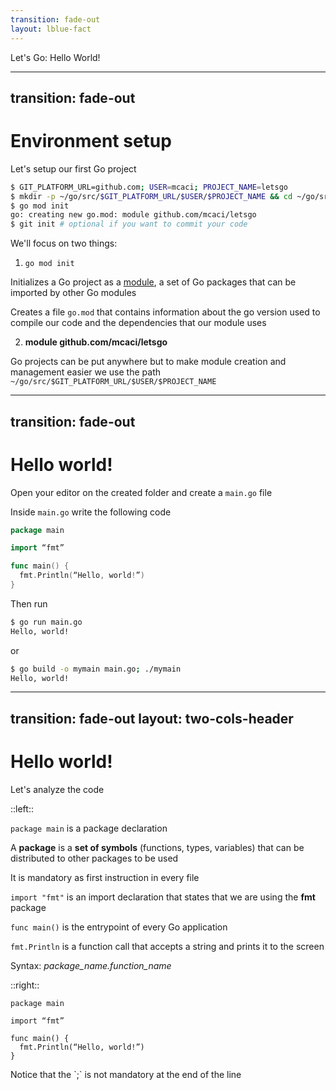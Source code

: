 ```yaml
---
transition: fade-out
layout: lblue-fact
---
```


Let's Go: Hello World!

---
transition: fade-out
---

# Environment setup

Let's setup our first Go project

```bash {all|3|4}{at:2}
$ GIT_PLATFORM_URL=github.com; USER=mcaci; PROJECT_NAME=letsgo
$ mkdir -p ~/go/src/$GIT_PLATFORM_URL/$USER/$PROJECT_NAME && cd ~/go/src/$GIT_PLATFORM_URL/$USER/$PROJECT_NAME
$ go mod init
go: creating new go.mod: module github.com/mcaci/letsgo
$ git init # optional if you want to commit your code
```

<v-click>

We'll focus on two things:
</v-click>

<v-click>

1. `go mod init`

Initializes a Go project as a [module](https://go.dev/ref/mod), a set of Go packages that can be imported by other Go modules

Creates a file `go.mod` that contains information about the go version used to compile our code and the dependencies that our module uses
</v-click>

<v-click>

2. __module github.com/mcaci/letsgo__

Go projects can be put anywhere but to make module creation and management easier we use the path `~/go/src/$GIT_PLATFORM_URL/$USER/$PROJECT_NAME` 
</v-click>

---
transition: fade-out
---

# Hello world!

Open your editor on the created folder and create a `main.go` file

<v-click>

Inside `main.go` write the following code

```go
package main

import “fmt”

func main() {
  fmt.Println(“Hello, world!”)
}
```
</v-click>

<v-click>

Then run

```bash
$ go run main.go
Hello, world!
```
</v-click>

<v-click>

or

```bash
$ go build -o mymain main.go; ./mymain
Hello, world!
```
</v-click>

---
transition: fade-out
layout: two-cols-header
---

# Hello world!

Let's analyze the code

::left::

`package main` is a package declaration

A __package__ is a __set of symbols__ (functions, types, variables) that can be distributed to other packages to be used

It is mandatory as first instruction in every file

`import "fmt"` is an import declaration that states that we are using the __fmt__ package

`func main()` is the entrypoint of every Go application

`fmt.Println` is a function call that accepts a string and prints it to the screen

Syntax: _package_name.function_name_

::right::

```go{all|1|3|5-7|6|all}
package main

import “fmt”

func main() {
  fmt.Println(“Hello, world!”)
}
```

<v-click>
Notice that the `;` is not mandatory at the end of the line
</v-click>

<arrow v-click="[1, 2]" x1="350" y1="110" x2="195" y2="140" color="#953" width="2" arrowSize="1" />
<arrow v-click="[2, 3]" x1="350" y1="280" x2="195" y2="310" color="#953" width="2" arrowSize="1" />
<arrow v-click="[3, 4]" x1="330" y1="345" x2="175" y2="375" color="#953" width="2" arrowSize="1" />
<arrow v-click="[4, 5]" x1="330" y1="410" x2="175" y2="440" color="#953" width="2" arrowSize="1" />

<!-- 
Every go file starts with a package declaration
- Every folder is a package
- Tells in which package the code is located
func main(): the entrypoint
- Always located in package main
- Present only once
import statement
- Tells which packages are used in the file
fmt.Println is a function
- It prints a message (a string) to the screen
Function invocation
- package_name.function_name
“;” is not mandatory at the end of a statement

-->